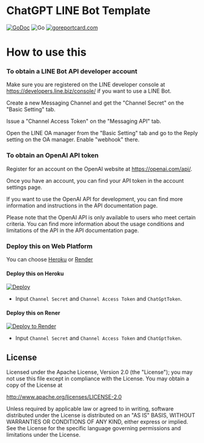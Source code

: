 ChatGPT LINE Bot Template
==============

[![GoDoc](https://godoc.org/github.com/kkdai/linebot-travel-chatgpt.svg?status.svg)](https://godoc.org/github.com/kkdai/linebot-travel-chatgpt)  ![Go](https://github.com/kkdai/linebot-travel-chatgpt/workflows/Go/badge.svg) [![goreportcard.com](https://goreportcard.com/badge/github.com/kkdai/linebot-travel-chatgpt)](https://goreportcard.com/report/github.com/kkdai/LineBotTemplate)

How to use this
=============

### To obtain a LINE Bot API developer account

Make sure you are registered on the LINE developer console at <https://developers.line.biz/console/> if you want to use a LINE Bot.

Create a new Messaging Channel and get the "Channel Secret" on the "Basic Setting" tab.

Issue a "Channel Access Token" on the "Messaging API" tab.

Open the LINE OA manager from the "Basic Setting" tab and go to the Reply setting on the OA manager. Enable "webhook" there.

### To obtain an OpenAI API token

Register for an account on the OpenAI website at <https://openai.com/api/>.

Once you have an account, you can find your API token in the account settings page.

If you want to use the OpenAI API for development, you can find more information and instructions in the API documentation page.

Please note that the OpenAI API is only available to users who meet certain criteria. You can find more information about the usage conditions and limitations of the API in the API documentation page.

### Deploy this on Web Platform

You can choose [Heroku](https://www.heroku.com/) or [Render](http://render.com/)

#### Deploy this on Heroku

[![Deploy](https://www.herokucdn.com/deploy/button.svg)](https://heroku.com/deploy)

- Input `Channel Secret` and `Channel Access Token` and `ChatGptToken`.

#### Deploy this on Rener

[![Deploy to Render](http://render.com/images/deploy-to-render-button.svg)](https://render.com/deploy)

- Input `Channel Secret` and `Channel Access Token` and `ChatGptToken`.

License
---------------

Licensed under the Apache License, Version 2.0 (the "License");
you may not use this file except in compliance with the License.
You may obtain a copy of the License at

<http://www.apache.org/licenses/LICENSE-2.0>

Unless required by applicable law or agreed to in writing, software
distributed under the License is distributed on an "AS IS" BASIS,
WITHOUT WARRANTIES OR CONDITIONS OF ANY KIND, either express or implied.
See the License for the specific language governing permissions and
limitations under the License.
